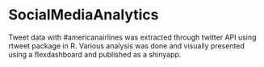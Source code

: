 # SocialMediaAnalytics
Tweet data with #americanairlines was extracted through twitter API using rtweet package in R. Various analysis was done and visually presented using a flexdashboard and published as a shinyapp.
